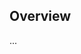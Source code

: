 <!-- Note: Please must use one of our issue templates to file an issue! 🛑 -->
<!-- 👉 https://github.com/mastondzn/my-typescript-app/issues/new/choose 👈 -->
<!-- **Issues that should have been filed with a template will be closed without action, and we will ask you to use a template.** -->

<!-- This blank issue template is only for issues that don't fit any of the templates. -->

## Overview

...
